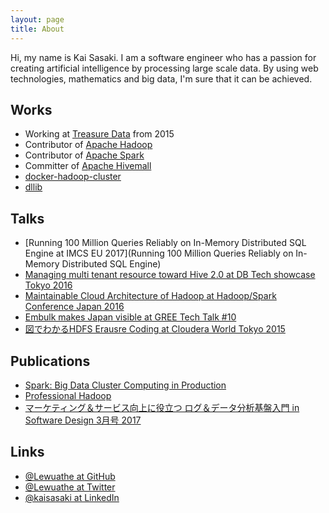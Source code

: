 ```yaml
---
layout: page
title: About
---
```

Hi, my name is Kai Sasaki. I am a software engineer who has a passion for creating
artificial intelligence by processing large scale data. By using web technologies, mathematics and big data,
I'm sure that it can be achieved.

## Works

* Working at [Treasure Data](http://www.treasuredata.com/) from 2015
* Contributor of [Apache Hadoop](https://github.com/apache/hadoop)
* Contributor of [Apache Spark](https://github.com/apache/spark)
* Committer of [Apache Hivemall](https://github.com/apache/incubator-hivemall)
* [docker-hadoop-cluster](https://github.com/Lewuathe/docker-hadoop-cluster)
* [dllib](https://github.com/Lewuathe/dllib)

## Talks

* [Running 100 Million Queries Reliably on In-Memory Distributed SQL Engine at IMCS EU 2017](Running 100 Million Queries Reliably on In-Memory Distributed SQL Engine)
* [Managing multi tenant resource toward Hive 2.0 at DB Tech showcase Tokyo 2016](https://www.slideshare.net/lewuathe/managing-multi-tenant-resource-toward-hive-20)
* [Maintainable Cloud Architecture of Hadoop at Hadoop/Spark Conference Japan 2016](http://hadoop.apache.jp/hcj2016-program/)
* [Embulk makes Japan visible at GREE Tech Talk #10](http://labs.gree.jp/blog/2016/03/15924/)
* [図でわかるHDFS Erausre Coding at Cloudera World Tokyo 2015](https://www.slideshare.net/lewuathe/hdfs-erasure-coding)


## Publications

* [Spark: Big Data Cluster Computing in Production](http://as.wiley.com/WileyCDA/WileyTitle/productCd-1119254019.html)
* [Professional Hadoop](http://as.wiley.com/WileyCDA/WileyTitle/productCd-111926717X.html)
* [マーケティング＆サービス向上に役立つ ログ＆データ分析基盤入門 in Software Design 3月号 2017](http://gihyo.jp/magazine/SD/archive/2017/201703)

## Links

* [@Lewuathe at GitHub](https://github.com/Lewuathe)
* [@Lewuathe at Twitter](https://twitter.com/Lewuathe)
* [@kaisasaki at LinkedIn](https://www.linkedin.com/in/kaisasaki/)
